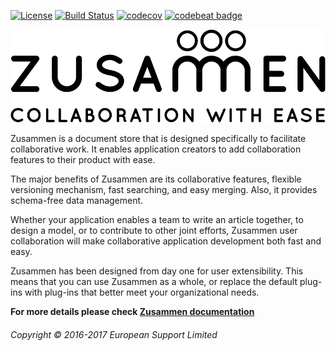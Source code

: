 [![License](https://img.shields.io/badge/License-Apache%202.0-blue.svg)](https://opensource.org/licenses/Apache-2.0)
[![Build Status](https://travis-ci.org/open-amdocs/zusammen.svg?branch=master)](https://travis-ci.org/open-amdocs/zusammen)
[![codecov](https://codecov.io/gh/open-amdocs/zusammen/branch/master/graph/badge.svg)](https://codecov.io/gh/open-amdocs/zusammen)
[![codebeat badge](https://codebeat.co/badges/b97bf287-15af-4e2c-b129-f3c0f7207eda)](https://codebeat.co/projects/github-com-open-amdocs-zusammen)

![Zusammen - Collaboration made easy](docs/images/zusammen_logo_final_888px.png/?raw=true "Zusammen Logo")

Zusammen is a document store that is designed specifically to facilitate collaborative work. It enables application creators to add collaboration features to their product with ease.

The major benefits of Zusammen are its collaborative features, flexible versioning mechanism, fast searching, and easy merging. Also, it provides schema-free data management.

Whether your application enables a team to write an article together, to design a model, or to contribute to other joint efforts, Zusammen user collaboration will make collaborative application development both fast and easy.

Zusammen has been designed from day one for user extensibility. This means that you can use Zusammen as a whole, or replace the default plug-ins with plug-ins that better meet your organizational needs.

**For more details please check [Zusammen documentation](https://open-amdocs.github.io/zusammen/)**

###### Copyright © 2016-2017 European Support Limited
